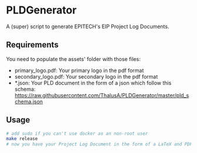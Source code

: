# PLDGenerator

A (super) script to generate EPITECH's EIP Project Log Documents.

## Requirements

You need to populate the assets' folder with those files:
- primary_logo.pdf: Your primary logo in the pdf format 
- secondary_logo.pdf: Your secondary logo in the pdf format 
- *.json: Your PLD document in the form of a json which follow this schema: <https://raw.githubusercontent.com/ThalusA/PLDGenerator/master/pld_schema.json>

## Usage

```bash
# add sudo if you can't use docker as an non-root user
make release
# now you have your Project Log Document in the form of a LaTeX and PDF document in the build folder
```
